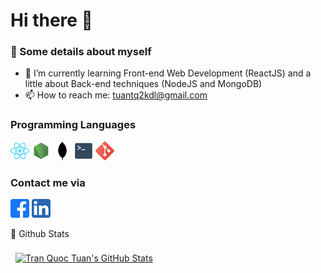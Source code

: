 # Hi there 👋

### :boy: Some details about myself

- 🌱 I’m currently learning Front-end Web Development (ReactJS) and a little about Back-end techniques (NodeJS and MongoDB)
- 📫 How to reach me: tuantq2kdl@gmail.com

### Programming Languages
[](./assets/javascript.png) 
![](./assets/react2.png) 
![](./assets/nodejs.png) 
![](./assets/mongo.png) 
![](./assets/terminal.png) 
![](./assets/git.png) 

### Contact me via
[![Facebook Badge](./assets/fb.png)](https://www.facebook.com/tuantq2000) 
[![LinkedIn Badge](./assets/linkedin.png)](https://www.linkedin.com/in/tranquoctuan-frontenddev/)

:tada: Github Stats

<a href="https://github.com/quoctuantran11">
  <img align="center" style="margin:0.5rem" src="https://github-readme-stats.vercel.app/api?username=tqtuandev&show_icons=true&line_height=27&count_private=true&title_color=ffffff&text_color=c9cacc&icon_color=4AB097&bg_color=1A2B34" alt="Tran Quoc Tuan's GitHub Stats" />
</a>
